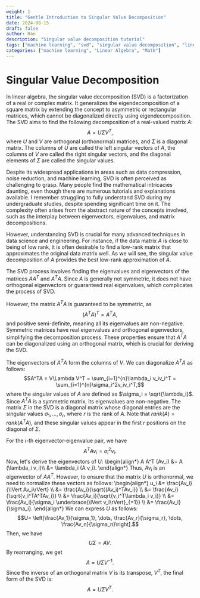 ```yaml
---
weight: 1
title: "Gentle Introduction to Singular Value Decomposition"
date: 2024-08-15
draft: false
author: Han
description: "Singular value decomposition tutorial"
tags: ["machine learning", "svd", "singular value decomposition", "linear algebra"]
categories: ["machine learning", "Linear Algebra", "Math"]
---
```


# Singular Value Decomposition

In linear algebra, the singular value decomposition (SVD) is a factorization of a real or complex matrix. It generalizes the eigendecomposition of a square matrix by extending the concept to asymmetric or rectangular matrices, which cannot be diagonalized directly using eigendecomposition. The SVD aims to find the following decomposition of a real-valued matrix $A$:
$$A = U\Sigma V^T,$$
where $U$ and $V$ are orthogonal (orthonormal) matrices, and $\Sigma$ is a diagonal matrix. The columns of $U$ are called the left singular vectors of $A$, the columns of $V$ are called the right singular vectors, and the diagonal elements of $\Sigma$ are called the singular values.

Despite its widespread applications in areas such as data compression, noise reduction, and machine learning, SVD is often perceived as challenging to grasp. Many people find the mathematical intricacies daunting, even though there are numerous tutorials and explanations available. I remember struggling to fully understand SVD during my undergraduate studies, despite spending significant time on it. The complexity often arises from the abstract nature of the concepts involved, such as the interplay between eigenvectors, eigenvalues, and matrix decompositions.

However, understanding SVD is crucial for many advanced techniques in data science and engineering. For instance, if the data matrix $A$ is close to being of low rank, it is often desirable to find a low-rank matrix that approximates the original data matrix well. As we will see, the singular value decomposition of $A$ provides the best low-rank approximation of $A$.

The SVD process involves finding the eigenvalues and eigenvectors of the matrices $AA^T$ and $A^TA$. Since $A$ is generally not symmetric, it does not have orthogonal eigenvectors or guaranteed real eigenvalues, which complicates the process of SVD.

However, the matrix $A^TA$ is guaranteed to be symmetric, as $$(A^TA)^T=A^TA,$$ and positive semi-definite, meaning all its eigenvalues are non-negative. Symmetric matrices have real eigenvalues and orthogonal eigenvectors, simplifying the decomposition process. These properties ensure that $A^TA$ can be diagonalized using an orthogonal matrix, which is crucial for deriving the SVD.

The eigenvectors of $A^TA$ form the columns of $V$. We can diagonalize $A^TA$ as follows:
$$A^TA = V\Lambda V^T = \sum_{i=1}^{n}\lambda_i v_iv_i^T = \sum_{i=1}^{n}\sigma_i^2v_iv_i^T,$$
where the singular values of $A$ are defined as $\sigma_i = \sqrt{\lambda_i}$. Since $A^TA$ is a symmetric matrix, its eigenvalues are non-negative. The matrix $\Sigma$ in the SVD is a diagonal matrix whose diagonal entries are the singular values $\sigma_1, \dots, \sigma_r$, where $r$ is the rank of $A$. Note that $rank(A) = rank(A^TA)$, and these singular values appear in the first $r$ positions on the diagonal of $\Sigma$.

For the $i$-th eigenvector-eigenvalue pair, we have
$$A^TAv_i = \sigma_i^2v_i.$$
Now, let's derive the eigenvectors of $U$:
\begin{align*}
	A A^T (Av_i) &= A (\lambda_i v_i)\\\\ 
				 &= \lambda_i (A v_i).
\end{align*}
Thus, $Av_i$ is an eigenvector of $AA^T$. However, to ensure that the matrix $U$ is orthonormal, we need to normalize these vectors as follows:
\begin{align*}
	u_i &= \frac{Av_i}{\lVert Av_i\rVert} \\\\
		&= \frac{Av_i}{\sqrt{(Av_i)^TAv_i}} \\\\
		&= \frac{Av_i}{\sqrt{v_i^TA^TAv_i}} \\\\
		&= \frac{Av_i}{\sqrt{v_i^T\lambda_i v_i}} \\\\
		&= \frac{Av_i}{\sigma_i \underbrace{\lVert v_i\rVert}_{=1}} \\\\
		&= \frac{Av_i}{\sigma_i}.
\end{align*}
We can express $U$ as follows:
$$U= \left[\frac{Av_1}{\sigma_1}, \dots, \frac{Av_r}{\sigma_r}, \dots, \frac{Av_n}{\sigma_n}\right].$$
Then, we have
$$U\Sigma = AV.$$
By rearranging, we get
$$A = U\Sigma V^{-1}.$$
Since the inverse of an orthogonal matrix $V$ is its transpose, $V^T$, the final form of the SVD is:
$$A = U\Sigma V^T.$$
